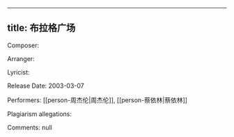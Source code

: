 
---
title: 布拉格广场
---
Composer: 

Arranger: 

Lyricist: 

Release Date: 2003-03-07

Performers: [[person-周杰伦|周杰伦]], [[person-蔡依林|蔡依林]]

Plagiarism allegations:


Comments:
null
